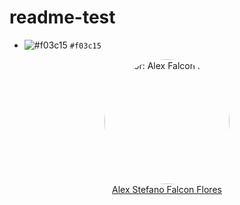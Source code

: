 # readme-test

- ![#f03c15](https://placehold.it/15/f03c15/000000?text=+) `#f03c15`

<style>
.img{
    border-radius: 50%;
}
</style>

<p align="center">
	<img src="https://avatars.githubusercontent.com/u/75406302?v=4" class="img" height="200" alt="autor: Alex Falcon Flores"/>
	<br>
	<a href="https://github.com/alexfalconflores">Alex Stefano Falcon Flores</a>
</p>

